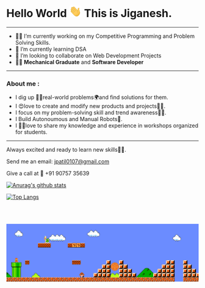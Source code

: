 # Hello World <img src="https://github.com/Jiganesh/Jiganesh/blob/main/Assets/Hi.gif" width="32px">  This is Jiganesh.

<!--
**Jiganesh/Jiganesh** is a ✨ _special_ ✨ repository because its `README.md` (this file) appears on your GitHub profile.

Here are some ideas to get you started:
-->
***

- 👨‍💻 I’m currently working on my Competitive Programming and Problem Solving Skills.
- 🤯 I’m currently learning DSA
- 🤩 I’m looking to collaborate on Web Development Projects
- 👨‍🏭 **Mechanical Graduate** and **Software Developer**

***
### About me :

- I dig up 🕵️‍♀️real-world problems🌍and find solutions for them. 
- I 😍love to create and modify new products and projects👨‍💻.
- I focus on my problem-solving skill and trend awareness🕵️‍♀️.
- I Build Autonoumous and Manual Robots🤺.
- I 👨‍🏫love to share my knowledge and experience in workshops organized for students. 

***
Always excited and ready to learn new skills👨‍🎓.

Send me an email: jpatil0107@gmail.com 

Give a call at 📲 +91 90757 35639


[![Anurag's github stats](https://github-readme-stats.vercel.app/api?username=Jiganesh&show_icons=true&hide=contribs,issues&theme)](https://github.com/anuraghazra/github-readme-stats)


[![Top Langs](https://github-readme-stats.vercel.app/api/top-langs/?username=Jiganesh&layout=compact)](https://github.com/anuraghazra/github-readme-stats)

<br><br>

<img src="https://github.com/Jiganesh/Jiganesh/blob/main/Assets/Mario_Gameplay.gif" alt="Mario Game" width="980">

